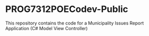 # PROG7312POECodev-Public
This repository contains the code for a Municipality Issues Report Application (C# Model View Controller)
